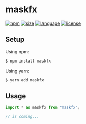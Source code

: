 # maskfx

[![npm](https://img.shields.io/npm/v/maskfx.svg?style=flat-square&logo=npm)](https://npmjs.com/package/maskfx)
[![size](https://img.shields.io/bundlephobia/min/maskfx.svg?style=flat-square)](#)
[![language](https://img.shields.io/github/languages/top/amensum/maskfx.svg?style=flat-square)](#)
[![license](https://img.shields.io/github/license/amensum/maskfx.svg?style=flat-square)](#)

## Setup

Using npm:

```bash
$ npm install maskfx
```

Using yarn:

```bash
$ yarn add maskfx
```

## Usage

```ts
import * as maskfx from "maskfx";

// is coming...
```
